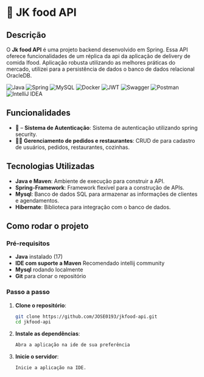 

# 📅 JK food API

## Descrição
O **Jk food API** é uma projeto backend desenvolvido em Spring. Essa API oferece funcionalidades de um réplica da api da aplicação de delivery de comida Ifood. Aplicação robusta utilizando as melhores práticas do mercado, utilizei para a persistência de dados o banco de dados relacional OracleDB.

![Java](https://img.shields.io/badge/java-%23ED8B00.svg?style=for-the-badge&logo=openjdk&logoColor=white)
![Spring](https://img.shields.io/badge/spring-%236DB33F.svg?style=for-the-badge&logo=spring&logoColor=white)
![MySQL](https://img.shields.io/badge/mysql-4479A1.svg?style=for-the-badge&logo=mysql&logoColor=white)
![Docker](https://img.shields.io/badge/docker-%230db7ed.svg?style=for-the-badge&logo=docker&logoColor=white)
![JWT](https://img.shields.io/badge/JWT-black?style=for-the-badge&logo=JSON%20web%20tokens)
![Swagger](https://img.shields.io/badge/-Swagger-%23Clojure?style=for-the-badge&logo=swagger&logoColor=white)
![Postman](https://img.shields.io/badge/Postman-FF6C37?style=for-the-badge&logo=postman&logoColor=white)
![IntelliJ IDEA](https://img.shields.io/badge/IntelliJIDEA-000000.svg?style=for-the-badge&logo=intellij-idea&logoColor=white)

## Funcionalidades
- 🔐 – **Sistema de Autenticação**: Sistema de autenticação utilizando spring security.
- 🧑‍💻 **Gerenciamento de pedidos e restaurantes**: CRUD de para cadastro de usuários, pedidos, restaurantes, cozinhas.

## Tecnologias Utilizadas
- **Java e Maven**: Ambiente de execução para construir a API.
- **Spring-Framework**: Framework flexível para a construção de APIs.
- **Mysql**: Banco de dados SQL para armazenar as informações de clientes e agendamentos.
- **Hibernate**: Biblioteca para integração com o banco de dados.

## Como rodar o projeto
### Pré-requisitos
- **Java** instalado (17)
- **IDE com suporte a Maven** Recomendado intellij community
- **Mysql** rodando localmente
- **Git** para clonar o repositório

### Passo a passo

1. **Clone o repositório**:
    ```bash
    git clone https://github.com/JOSE0193/jkfood-api.git
    cd jkfood-api
    ```

2. **Instale as dependências**:
    ```bash
    Abra a aplicação na ide de sua preferência
    ```

3. **Inicie o servidor**:
    ```bash
    Inicie a aplicação na IDE.

